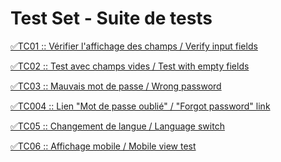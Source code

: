 Test Set - Suite de tests
=========================

[✅TC01 :: Vérifier l'affichage des champs / Verify input fields](tests/affichage_des_champs.md)

[✅TC02 :: Test avec champs vides / Test with empty fields](tests/champs_vides.md)

[✅TC03 :: Mauvais mot de passe / Wrong password](tests/mauvais_mot_de_passe.md)

[✅TC004 :: Lien "Mot de passe oublié" / "Forgot password" link](tests/mot_de_passe_oublie.md)

[✅TC05 :: Changement de langue / Language switch](tests/changement_de_langue.md)

[✅TC06 :: Affichage mobile / Mobile view test](tests/affichage_mobile.md)

